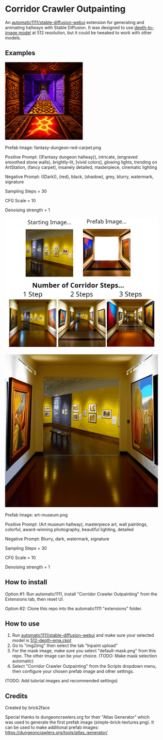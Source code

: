 # Corridor Crawler Outpainting
An [automatic1111/stable-diffusion-webui](https://github.com/AUTOMATIC1111/stable-diffusion-webui) extension for generating and animating hallways with Stable Diffusion. It was designed to use [depth-to-image model](https://huggingface.co/stabilityai/stable-diffusion-2-depth/blob/main/512-depth-ema.ckpt) at 512 resolution, but it could be tweaked to work with other models.

## Examples
![example smooth animation](docs/smooth-animation.gif)

Prefab Image: fantasy-dungeon-red-carpet.png

Positive Prompt: ((Fantasy dungeon hallway)), intricate, (engraved smoothed stone walls), brightly-lit, [vivid colors], glowing lights, trending on ArtStation, (fancy carpet), insanely detailed, masterpiece, cinematic lighting

Negative Prompt: ((Dark)), (red), black, (shadow), grey, blurry, watermark, signature

Sampling Steps = 30

CFG Scale = 10

Denoising strength = 1

![example image](docs/example.png)

![example animation](docs/animation.gif)

Prefab Image: art-museum.png

Positive Prompt: (Art museum hallway), masterpiece art, wall paintings, colorful, award-winning photography, beautiful lighting, detailed

Negative Prompt: Blurry, dark, watermark, signature

Sampling Steps = 30

CFG Scale = 10

Denoising strength = 1

## How to install
Option #1: Run automatic1111, install "Corridor Crawler Outpainting" from the Extensions tab, then reset UI.

Option #2: Clone this repo into the automatic1111 "extensions" folder.

## How to use
1. Run [automatic1111/stable-diffusion-webui](https://github.com/AUTOMATIC1111/stable-diffusion-webui) and make sure your selected model is [512-depth-ema.ckpt](https://huggingface.co/stabilityai/stable-diffusion-2-depth/blob/main/512-depth-ema.ckpt)
2. Go to "img2img" then select the tab "Inpaint upload"
3. For the mask image, make sure you select "default-mask.png" from this repo. The other image can be your choice. (TODO: Make mask selection automatic)
4. Select "Corridor Crawler Outpainting" from the Scripts dropdown menu, then configure your chosen prefab image and other settings.

(TODO: Add tutorial images and recommended settings)

## Credits

Created by brick2face

Special thanks to dungeoncrawlers.org for their "Atlas Generator" which was used to generate the first prefab image (simple-brick-textures.png). It can be used to make additional prefab images: https://dungeoncrawlers.org/tools/atlas_generator/
